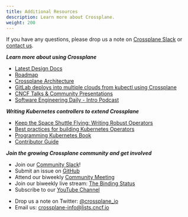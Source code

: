```yaml
---
title: Additional Resources 
description: Learn more about Crossplane.
weight: 200
---
```


If you have any questions, please drop us a note on [Crossplane Slack][join-crossplane-slack] or [contact us][contact-us].

***Learn more about using Crossplane***
 - [Latest Design Docs](https://github.com/crossplane/crossplane/tree/main/design)
 - [Roadmap](https://github.com/crossplane/crossplane/blob/main/ROADMAP.md)
 - [Crossplane Architecture](https://docs.google.com/document/d/1whncqdUeU2cATGEJhHvzXWC9xdK29Er45NJeoemxebo/edit?usp=sharing)
 - [GitLab deploys into multiple clouds from kubectl using Crossplane](https://about.gitlab.com/2019/05/20/gitlab-first-deployed-kubernetes-api-to-multiple-clouds/)
 - [CNCF Talks & Community Presentations](https://www.youtube.com/playlist?list=PL510POnNVaaZJj9OG6PbgsZvgYbhwJRyE)
 - [Software Engineering Daily - Intro Podcast](https://softwareengineeringdaily.com/2019/01/02/crossplane-multicloud-control-plane-with-bassam-tabbara/)

***Writing Kubernetes controllers to extend Crossplane***
 - [Keep the Space Shuttle Flying: Writing Robust Operators](https://www.youtube.com/watch?v=uf97lOApOv8)
 - [Best practices for building Kubernetes Operators](https://cloud.google.com/blog/products/containers-kubernetes/best-practices-for-building-kubernetes-operators-and-stateful-apps)
 - [Programming Kubernetes Book](https://www.oreilly.com/library/view/programming-kubernetes/9781492047094/)
 - [Contributor Guide](https://github.com/crossplane/crossplane/blob/main/CONTRIBUTING.md)

***Join the growing Crossplane community and get involved***
- Join our [Community Slack](https://slack.crossplane.io/)!
- Submit an issue on [GitHub](https://github.com/crossplane/crossplane)
- Attend our biweekly [Community Meeting](https://github.com/crossplane/crossplane#get-involved)
- Join our biweekly live stream: [The Binding Status](https://github.com/crossplane/tbs)
- Subscribe to our [YouTube Channel](https://www.youtube.com/channel/UC19FgzMBMqBro361HbE46Fw)
<!-- vale Crossplane.Spelling = NO -->
- Drop us a note on Twitter: [@crossplane_io](https://twitter.com/crossplane_io)
- Email us: [crossplane-info@lists.cncf.io](mailto:crossplane-info@lists.cncf.io)
<!-- vale Crossplane.Spelling = YES -->

<!-- Named links -->

[join-crossplane-slack]: https://slack.crossplane.io
[contact-us]: https://github.com/crossplane/crossplane#contact
